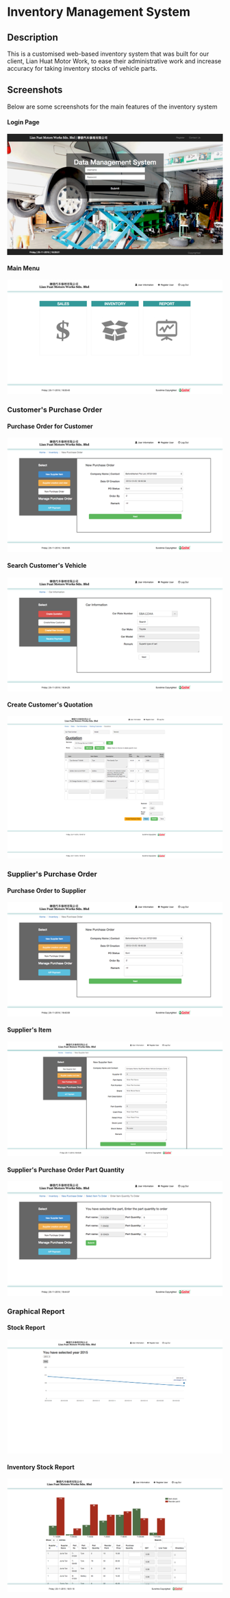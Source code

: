 # Inventory Management System

## Description
This is a customised web-based inventory system that was built for our client, Lian Huat Motor Work, to ease their administrative work and increase accuracy for taking inventory stocks of vehicle parts.  

## Screenshots
Below are some screenshots for the main features of the inventory system 

#### Login Page
![Login Page](IVM_Pics/login_page.png)

#### Main Menu
 ![Main Menu](IVM_Pics/homepage.png)
 
 ### Customer's Purchase Order
 #### Purchase Order for Customer
 ![Customer Purchase Order](IVM_Pics/new_cust_po_page.png)

#### Search Customer's Vehicle
![Customer Vehicle](IVM_Pics/vehicle_page.png)

#### Create Customer's Quotation
![Customer Quotation](IVM_Pics/quotation_page.png)

### Supplier's Purchase Order
#### Purchase Order to Supplier
 ![Supplier Purchase Order](IVM_Pics/new_supp_po_page.png)
 
 #### Supplier's Item
 ![Supplier Item](IVM_Pics/new_supplier_item_page.png)
 
 #### Supplier's Purchase Order Part Quantity
  ![Supplier Purchase Order Part Quantity](IVM_Pics/po_part_quantity_page.png)
  
  ### Graphical Report
  #### Stock Report
   ![Stock Report](IVM_Pics/stock_report_page.png)
   #### Inventory Stock Report
   ![Supplier Item Qty Report](IVM_Pics/item_qty_graph_page.png)

